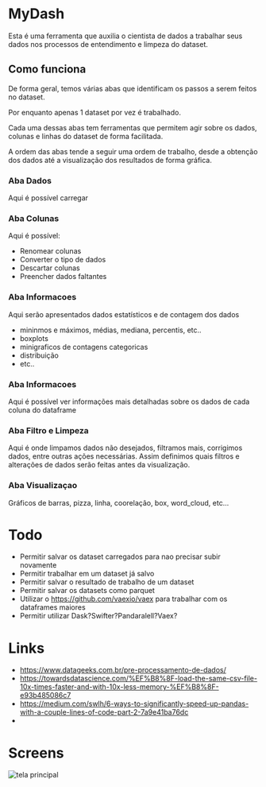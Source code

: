 # MyDash

Esta é uma ferramenta que auxilia o cientista de dados a 
trabalhar seus dados nos processos de entendimento e limpeza
do dataset.

## Como funciona

De forma geral, temos várias abas que identificam os passos a serem feitos no
dataset.

Por enquanto apenas 1 dataset por vez é trabalhado.

Cada uma dessas abas tem ferramentas que permitem agir sobre os dados, colunas e
linhas do dataset de forma facilitada.

A ordem das abas tende a seguir uma ordem de trabalho, desde a obtenção dos 
dados até a visualização dos resultados de forma gráfica.

### Aba Dados

Aqui é possível carregar

### Aba Colunas

Aqui é possível:

* Renomear colunas
* Converter o tipo de dados
* Descartar colunas
* Preencher dados faltantes

### Aba Informacoes

Aqui serão apresentados dados estatísticos e de contagem dos dados

* mininmos e máximos, médias, mediana, percentis, etc..
* boxplots
* minigraficos de contagens categoricas
* distribuição
* etc..

### Aba Informacoes

Aqui é possível ver informações mais detalhadas sobre os dados de cada coluna 
do dataframe

### Aba Filtro e Limpeza

Aqui é onde limpamos dados não desejados, filtramos mais, corrigimos dados, 
entre outras ações necessárias.
Assim definimos quais filtros e alterações de dados serão feitas antes da 
visualização.

### Aba Visualizaçao

Gráficos de barras, pizza, linha, coorelação, box, word_cloud, etc...

# Todo

* Permitir salvar os dataset carregados para nao precisar subir novamente
* Permitir trabalhar em um dataset já salvo
* Permitir salvar o resultado de trabalho de um dataset 
* Permitir salvar os datasets como parquet
* Utilizar o https://github.com/vaexio/vaex para trabalhar com os dataframes maiores
* Permitir utilizar Dask?Swifter?Pandaralell?Vaex?


# Links

* https://www.datageeks.com.br/pre-processamento-de-dados/
* https://towardsdatascience.com/%EF%B8%8F-load-the-same-csv-file-10x-times-faster-and-with-10x-less-memory-%EF%B8%8F-e93b485086c7
* https://medium.com/swlh/6-ways-to-significantly-speed-up-pandas-with-a-couple-lines-of-code-part-2-7a9e41ba76dc 
* 

# Screens

![tela principal](https://github.com/berlotto/mydash/blob/main/screen.jpg?raw=true)